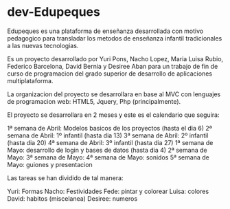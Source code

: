dev-Edupeques
=============

Edupeques es una plataforma de enseñanza desarrollada con motivo pedagogico para transladar los metodos de enseñanza infantil tradicionales a las nuevas tecnologias.

Es un proyecto desarrollado por Yuri Pons, Nacho Lopez, Maria Luisa Rubio, Federico Barcelona, David Bernia y Desiree Aban para un trabajo de fin de curso de programacion del grado superior de desarrollo de aplicaciones multiplataforma.

La organizacion del proyecto se desarrollara en base al MVC con lenguajes de programacion web: HTML5, Jquery, Php (principalmente).

El proyecto se desarrollara en 2 meses y este es el calendario que seguira:

1ª semana de Abril: Modelos basicos de los proyectos (hasta el dia 6)
2ª semana de Abril: 1º infantil (hasta dia 13)
3ª semana de Abril: 2º infantil (hasta dia 20)
4ª semana de Abril: 3º infantil (hasta dia 27)
1ª semana de Mayo: desarrollo de login y bases de datos (hasta dia 4)
2ª semana de Mayo:
3ª semana de Mayo:
4ª semana de Mayo: sonidos
5ª semana de Mayo: guiones y presentacion

Las tareas se han dividido de tal manera:
 
Yuri: Formas
Nacho: Festividades
Fede: pintar y colorear
Luisa: colores
David: habitos (miscelanea)
Desiree: numeros

